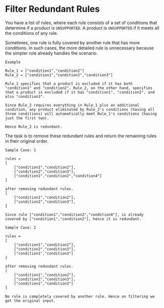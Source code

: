 # Filter Redundant Rules

You have a list of rules, where each rule consists of a set of conditions that determine if a product is `UNSUPPORTED`. A product is `UNSUPPORTED`
if it meets all the conditions of any rule.

Sometimes, one rule is fully covered by another rule that has more conditions. In such cases, the more detailed rule is unnecessary because the simpler rule already handles the scenario.

```
Example 

Rule_1 = ["condition1","condition2"]
Rule_2 = ["condition1","condition2","condition3"]

Rule_1 specifies that a product is excluded if it has both "condition1" and "condition2". Rule_2, on the other hand, specifies that a product is excluded if it has "condition1", "condition2", and also "condition3".

Since Rule_2 requires everything in Rule_1 plus an additional condition, any product eliminated by Rule_2's conditions (having all three conditions) will automatically meet Rule_1's conditions (having just the first two).

Hence Rule_2 is redundant.
```

The task is to remove these redundant rules and return the remaining rules in their original order.

```
Sample Case: 1

rules =
[
    ["condition1","condition2"],
    ["condition2","condition3"],
    ["condition1","condition2","condition4"]
]

after removing redundant rules.
[
    ["condition1","condition2"],
    ["condition2","condition3"],
]

Since rule ["condition1","condition2","condition4"], is already covered by ["condition1","condition2"], hence it is redundant.

```

```
Sample Case: 2

rules =
[
    ["condition1","condition2"],
    ["condition2","condition3"],
    ["condition1","condition3"]
]

after removing redundant rules.
[
    ["condition1","condition2"],
    ["condition2","condition3"],
    ["condition1","condition3"]
]

No rule is completely covered by another rule. Hence on filtering we get the original input.
```
